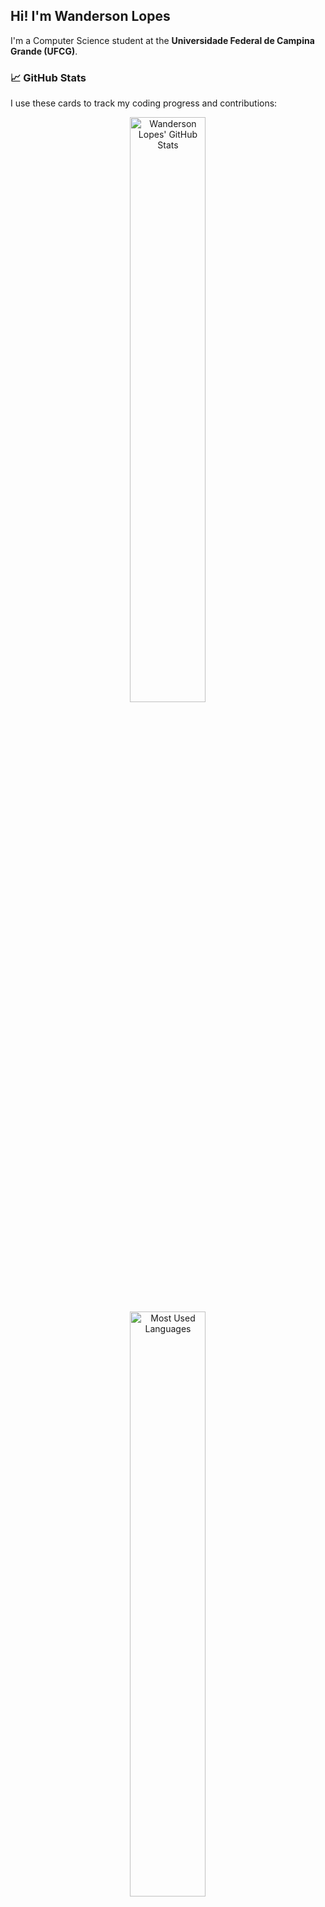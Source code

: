 ## Hi! I'm Wanderson Lopes

I'm a Computer Science student at the **Universidade Federal de Campina Grande (UFCG)**.


### 📈 GitHub Stats

I use these cards to track my coding progress and contributions:

<div align="center">
  <a href="https://github.com/wanderhank">
    <img src="https://github-readme-stats.vercel.app/api?username=wanderhank&show_icons=true&theme=vue&hide_border=true" alt="Wanderson Lopes' GitHub Stats" style="width: 49%; display: inline-block; vertical-align: top; margin: 0 0.5%;" />
  </a>
  <a href="https://github.com/wanderhank">
    <img src="https://github-readme-stats.vercel.app/api/top-langs/?username=wanderhank&layout=compact&theme=vue&hide_border=true" alt="Most Used Languages" style="width: 49%; display: inline-block; vertical-align: top; margin: 0 0.5%;" />
  </a>
</div>
---

### 📫 Get in Touch

* **LinkedIn:** https://br.linkedin.com/in/wanderhank
* **Email:** wanderson.souto@ccc.ufcg.edu.br
